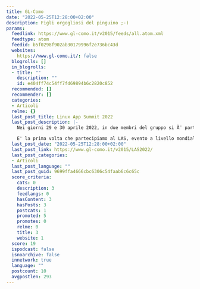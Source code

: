 ```yaml
---
title: GL-Como
date: "2022-05-25T12:28:00+02:00"
description: Figli orgogliosi del pinguino ;-)
params:
  feedlink: https://www.gl-como.it/v2015/feeds/all.atom.xml
  feedtype: atom
  feedid: b5f0298f902ab30179996f2e736bc43d
  websites:
    https://www.gl-como.it/: false
  blogrolls: []
  in_blogrolls:
  - title: ""
    description: ""
    id: e404ff74c54ff7fd69894b6c2820c852
  recommended: []
  recommender: []
  categories:
  - Articoli
  relme: {}
  last_post_title: Linux App Summit 2022
  last_post_description: |-
    Nei giorni 29 e 30 aprile 2022, in due membri del gruppo si Ã¨ partecipato allâ€™evento Linux App Summit.

    E' la prima volta che partecipiamo al LAS, evento a livello mondiale, giunto alla sua
  last_post_date: "2022-05-25T12:28:00+02:00"
  last_post_link: https://www.gl-como.it/v2015/LAS2022/
  last_post_categories:
  - Articoli
  last_post_language: ""
  last_post_guid: 9699ffa4666cbc6306c54faab6c6c65c
  score_criteria:
    cats: 0
    description: 3
    feedlangs: 0
    hasContent: 3
    hasPosts: 3
    postcats: 1
    promoted: 5
    promotes: 0
    relme: 0
    title: 3
    website: 1
  score: 19
  ispodcast: false
  isnoarchive: false
  innetwork: true
  language: ""
  postcount: 10
  avgpostlen: 293
---
```


